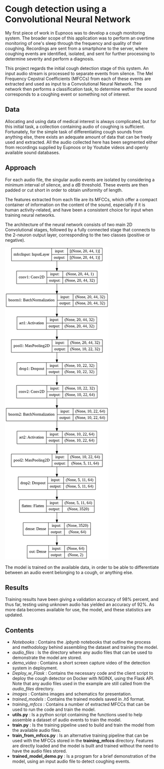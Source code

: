 # Cough detection using a Convolutional Neural Network

My first piece of work in Eupnoos was to develop a cough monitoring system. The broader scope of this application was to perform an overtime monitoring of one's sleep through the frequency and quality of their coughing. Recordings are sent from a smartphone to the server, where coughing events are identified, isolated, and sent for further processing to determine severity and perform a diagnosis.

This project regards the initial cough detection stage of this system. An input audio stream is processed to separate events from silence. The Mel Frequency Cepstral Coefficients (MFCCs) from each of these events are extracted and used as input to a Convolutional Neural Network. The network then performs a classification task, to determine wether the sound corresponds to a coughing event or something not of interest.

## Data

Allocating and using data of medical interest is always complicated, but for this initial task, a collection containing audio of coughing is sufficient. Fortunately, for the simple task of differentiating cough sounds from anything else, there exists an adequate amount of data that can be freely used and extracted. All the audio collected here has been segmented either from recordings supplied by Eupnoos or by Youtube videos and openly available sound databases.

## Approach

For each audio file, the singular audio events are isolated by considering a minimum interval of silence, and a dB threshold. These events are then padded or cut short in order to obtain uniformity of length.

The features extracted from each file are its MFCCs, which offer a compact container of information on the content of the sound, especially if it is human activity-related, and have been a consistent choice for input when training neural networks.

The architecture of the neural network consists of two main 2D Convolutional stages, followed by a fully connected stage that connects to the 2-neuron output layer, corresponding to the two classes (positive or negative).

![alt text](https://github.com/N11K6/Cough_Detector/blob/main/images/model_schematic.png?raw=true)

The model is trained on the available data, in order to be able to differentiate between an audio event belonging to a cough, or anything else.

## Results

Training results have been giving a validation accuracy of 98% percent, and thus far, testing using unknown audio has yielded an accuracy of 92%. As more data becomes available for use, the model, and these statistics are updated.

## Contents

* *Notebooks* : Contains the *.ipbynb* notebooks that outline the process and methodology behind assembling the dataset and training the model.
* *audio_files* : Is the directory where any audio files that can be used to demonstrate the model are stored. 
* *demo_video* : Contains a short screen capture video of the detection system in deployment.
* *Deploy_w_Flask* : Contains the necessary code and the client script to deploy the cough detector on Docker with NGINX, using the Flask API. Note that any audio files used in the example are still called from the *audio_files* directory.
* *images* : Contains images and schematics for presentation.
* *trained_models* : Contains the trained models saved in *.h5* format.
* *training_mfccs* : Contains a number of extracted MFCCs that can be used to run the code and train the model.
* **utils.py** : Is a python script containing the functions used to help assemble a dataset of audio events to train the model.
* **train.py** : Is the training pipeline used to build and train the model from the available audio files.
* **train_from_mfccs.py** : Is an alternative training pipeline that can be used with the MFCCs stored in the **training_mfccs** directory. Features are directly loaded and the model is built and trained without the need to have the audio files stored.
* **trained_model_demo.py** : Is a program for a brief demonstration of the model, using an input audio file to detect coughing events.
